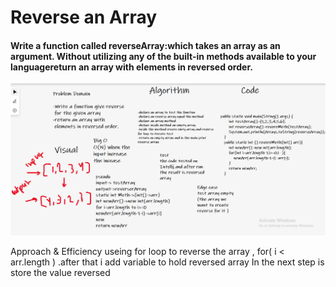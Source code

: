 # Reverse an Array

#### Write a function called reverseArray:which takes an array as an argument. Without utilizing any of the built-in methods available to your languagereturn an array with elements in reversed order.

![](codechallenge1.png)





Approach & Efficiency
useing for loop to reverse the array , for( i < arr.length ) .after that i add variable to hold reversed array In the next step is store the value reversed